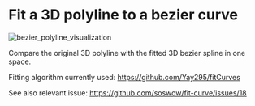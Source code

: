 # Fit a 3D polyline to a bezier curve

![bezier_polyline_visualization](https://user-images.githubusercontent.com/1710598/45087978-f51ce880-b107-11e8-8528-cde61b503d52.png)

Compare the original 3D polyline with the fitted 3D bezier spline in one space.

Fitting algorithm currently used: https://github.com/Yay295/fitCurves


See also relevant issue: https://github.com/soswow/fit-curve/issues/18
